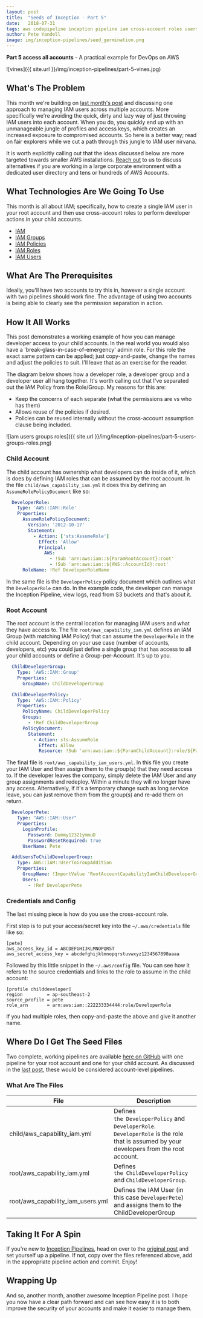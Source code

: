 ```yaml
---
layout: post
title:  "Seeds of Inception - Part 5"
date:   2018-07-31
tags: aws codepipeline inception pipeline iam cross-account roles users groups
author: Pete Yandell
image: img/inception-pipelines/seed_germination.png
---
```


**Part 5 access all accounts** - A practical example for DevOps on AWS

![vines]({{ site.url }}/img/inception-pipelines/part-5-vines.jpg)

## What's The Problem

This month we're building on [last month's post](https://mechanicalrock.github.io//aws/continuous/deployment/codepipeline/codebuild/inception/pipeline/2018/06/25/inception-pipelines-pt4) and discussing one approach to managing IAM users across multiple accounts. More specifically we're avoiding the quick, dirty and lazy way of just throwing IAM users into each account. When you do, you quickly end up with an unmanageable jungle of profiles and access keys, which creates an increased exposure to compromised accounts. So here is a better way; read on fair explorers while we cut a path through this jungle to IAM user nirvana.

It is worth explicitly calling out that the ideas discussed below are more targeted towards smaller AWS installations. [Reach out](https://www.mechanicalrock.io/#/contact-us) to us to discuss alternatives if you are working in a large corporate environment with a dedicated user directory and tens or hundreds of AWS Accounts.

## What Technologies Are We Going To Use

This month is all about IAM; specifically, how to create a single IAM user in your root account and then use cross-account roles to perform developer actions in your child accounts.

* [IAM](https://aws.amazon.com/iam/)
* [IAM Groups](https://docs.aws.amazon.com/IAM/latest/UserGuide/id_groups.html)
* [IAM Policies](https://docs.aws.amazon.com/IAM/latest/UserGuide/introduction_access-management.html)
* [IAM Roles](https://docs.aws.amazon.com/IAM/latest/UserGuide/id_roles.html)
* [IAM Users](https://docs.aws.amazon.com/IAM/latest/UserGuide/id_users.html)

## What Are The Prerequisites

Ideally, you'll have two accounts to try this in, however a single account with two pipelines should work fine. The advantage of using two accounts is being able to clearly see the permission separation in action.

## How It All Works

This post demonstrates a working example of how you can manage developer access to your child accounts. In the real world you would also have a 'break-glass-in-case-of-emergency' admin role. For this role the exact same pattern can be applied; just copy-and-paste, change the names and adjust the policies to suit. I'll leave that as an exercise for the reader.

The diagram below shows how a developer role, a developer group and a developer user all hang together. It's worth calling out that I've separated out the IAM Policy from the Role/Group. My reasons for this are:

* Keep the concerns of each separate (what the permissions are vs who has them)
* Allows reuse of the policies if desired.
* Policies can be reused internally without the cross-account assumption clause being included.

![iam users groups roles]({{ site.url }}/img/inception-pipelines/part-5-users-groups-roles.png)

### Child Account

The child account has ownership what developers can do inside of it, which is does by defining IAM roles that can be assumed by the root account. In the file `child/aws_capability_iam.yml` it does this by defining an `AssumeRolePolicyDocument` like so:

```yaml
  DeveloperRole:
    Type: 'AWS::IAM::Role'
    Properties:
      AssumeRolePolicyDocument:
        Version: '2012-10-17'
        Statement:
          - Action: ['sts:AssumeRole']
            Effect: 'Allow'
            Principal:
              AWS:
                - !Sub 'arn:aws:iam::${ParamRootAccount}:root'
                - !Sub 'arn:aws:iam::${AWS::AccountId}:root'
      RoleName: !Ref DeveloperRoleName
```

In the same file is the `DeveloperPolicy` policy document which outlines what the `DeveloperRole` can do. In the example code, the developer can manage the Inception Pipeline, view logs, read from S3 buckets and that's about it.

### Root Account

The root account is the central location for managing IAM users and what they have access to. The file `root/aws_capability_iam.yml` defines an IAM Group (with matching IAM Policy) that can assume the `DeveloperRole` in the child account. Depending on your use case (number of accounts, developers, etc) you could just define a single group that has access to all your child accounts or define a Group-per-Account. It's up to you.

```yaml
  ChildDeveloperGroup:
    Type: 'AWS::IAM::Group'
    Properties:
      GroupName: ChildDeveloperGroup

  ChildDeveloperPolicy:
    Type: 'AWS::IAM::Policy'
    Properties:
      PolicyName: ChildDeveloperPolicy
      Groups:
        - !Ref ChildDeveloperGroup
      PolicyDocument:
        Statement:
          - Action: sts:AssumeRole
            Effect: Allow
            Resource: !Sub 'arn:aws:iam::${ParamChildAccount}:role/${ParamChildAccountRoleName}'
```

The final file is `root/aws_capability_iam_users.yml`. In this file you create your IAM User and then assign them to the group(s) that they need access to. If the developer leaves the company, simply delete the IAM User and any group assignments and redeploy. Within a minute they will no longer have any access. Alternatively, if it's a temporary change such as long service leave, you can just remove them from the group(s) and re-add them on return.

```yaml
  DeveloperPete:
    Type: "AWS::IAM::User"
    Properties:
      LoginProfile:
        Password: Dummy12321ymmuD
        PasswordResetRequired: true
      UserName: Pete

  AddUsersToChildDeveloperGroup:
    Type: AWS::IAM::UserToGroupAddition
    Properties:
      GroupName: !ImportValue 'RootAccountCapabilityIamChildDeveloperGroupName'
      Users:
        - !Ref DeveloperPete
```

### Credentials and Config

The last missing piece is how do you use the cross-account role.

First step is to put your access/secret key into the `~/.aws/credentials` file like so:

```test
[pete]
aws_access_key_id = ABCDEFGHIJKLMNOPQRST
aws_secret_access_key = abcdefghijklmnopqrstuvwxyz1234567890aaaa
```

Followed by this little snippet in the `~/.aws/config` file. You can see how it refers to the source credentials and links to the role to assume in the child account:

```text
[profile childdeveloper]
region         = ap-southeast-2
source_profile = pete
role_arn       = arn:aws:iam::222233334444:role/DeveloperRole
```

If you had multiple roles, then copy-and-paste the above and give it another name.

## Where Do I Get The Seed Files

Two complete, working pipelines are available [here on GitHub](https://github.com/MechanicalRock/InceptionPipeline/tree/post/part-5) with one pipeline for your root account and one for your child account. As discussed in the [last post](https://mechanicalrock.github.io//aws/continuous/deployment/codepipeline/codebuild/inception/pipeline/2018/06/25/inception-pipelines-pt4), these would be considered account-level pipelines.

### What Are The Files

|File|Description|
|----|-----------|
|child/aws_capability_iam.yml | Defines `the DeveloperPolicy` and `DeveloperRole`. `DeveloperRole` is the role that is assumed by your developers from the root account.|
|root/aws_capability_iam.yml | Defines `the ChildDeveloperPolicy` and `ChildDeveloperGroup`.|
|root/aws_capability_iam_users.yml | Defines the IAM User (in this case `DeveloperPete`) and assigns them to the ChildDeveloperGroup|

## Taking It For A Spin

If you're new to [Inception Pipelines](https://mechanicalrock.github.io//aws/continuous/deployment/2018/03/01/inception-pipelines-pt1), head on over to the [original post](https://mechanicalrock.github.io//aws/continuous/deployment/2018/03/01/inception-pipelines-pt1) and set yourself up a pipeline. If not, copy over the files referenced above, add in the appropriate pipeline action and commit. Enjoy!

## Wrapping Up

And so, another month, another awesome Inception Pipeline post. I hope you now have a clear path forward and can see how easy it is to both improve the security of your accounts and make it easier to manage them.

